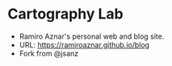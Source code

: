 # Cartography Lab

* Ramiro Aznar's personal web and blog site.
* URL: https://ramiroaznar.github.io/blog
* Fork from @jsanz
